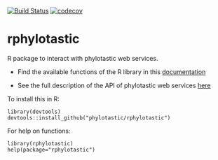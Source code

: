 [![Build Status](https://travis-ci.org/phylotastic/rphylotastic.svg)](https://travis-ci.org/phylotastic/rphylotastic) [![codecov](https://codecov.io/gh/phylotastic/rphylotastic/branch/master/graph/badge.svg)](https://codecov.io/gh/phylotastic/rphylotastic)

# rphylotastic
R package to interact with phylotastic web services.

  * Find the available functions of the R library in this [documentation](https://github.com/phylotastic/phylo_webservices)

  * See the full description of the API of phylotastic web services [here](https://github.com/phylotastic/phylo_services_docs/tree/master/ServiceDescription)

To install this in R:

```
library(devtools)
devtools::install_github("phylotastic/rphylotastic")
```

For help on functions:

```
library(rphylotastic)
help(package="rphylotastic")
```

